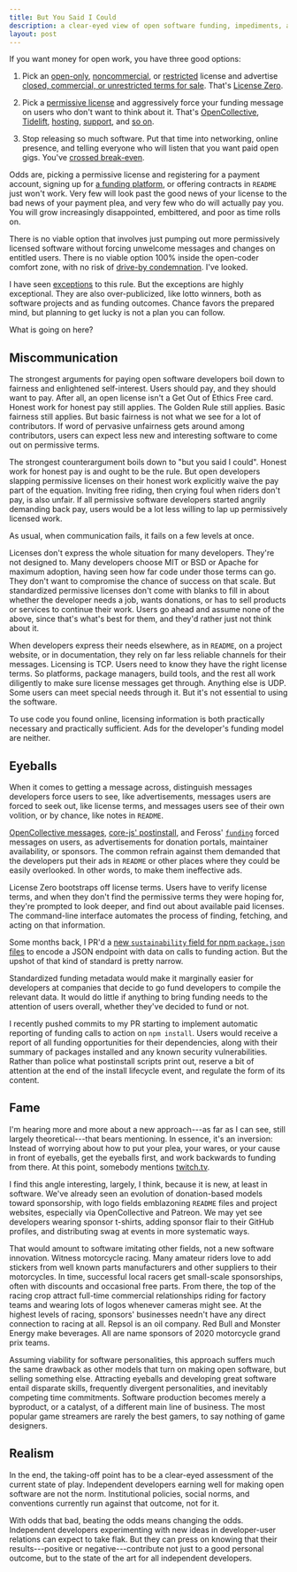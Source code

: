 ```yaml
---
title: But You Said I Could
description: a clear-eyed view of open software funding, impediments, and possibilities
layout: post
---
```


If you want money for open work, you have three good options:

1.  Pick an [open-only](https://paritylicense.com), [noncommercial](https://polyformproject.org/licenses/noncommercial/1.0.0/), or [restricted](https://polyformproject.org/licenses/) license and advertise [closed, commercial, or unrestricted terms for sale](https://indieopensource.com/public-private/indies).  That's [License Zero](https://licensezero.com).

2.  Pick a [permissive license](https://blueoakcouncil.org/list) and aggressively force your funding message on users who don't want to think about it.  That's [OpenCollective](https://opencollective.com), [Tidelift](https://tidelift.com), [hosting](https://indieopensource.com/hosting/indies), [support](https://indieopensource.com/open-core/indies), and [so on](https://indieopensource.com/paid-support/indies).

3.  Stop releasing so much software.  Put that time into networking, online presence, and telling everyone who will listen that you want paid open gigs.  You've [crossed break-even](https://writing.kemitchell.com/2019/06/25/Get-In-Get-Out.html).

Odds are, picking a permissive license and registering for a payment account, signing up for [a funding platform](https://blog.licensezero.com/2019/03/16/sustainability-as-a-service.html), or offering contracts in `README` just won't work.  Very few will look past the good news of your license to the bad news of your payment plea, and very few who do will actually pay you.  You will grow increasingly disappointed, embittered, and poor as time rolls on.

There is no viable option that involves just pumping out more permissively licensed software without forcing unwelcome messages and changes on entitled users.  There is no viable option 100% inside the open-coder comfort zone, with no risk of [drive-by condemnation](https://blog.licensezero.com/2019/08/24/Process-of-Elimination.html).  I've looked.

I have seen [exceptions](https://reference.kemitchell.com/top-donations-developers.html) to this rule.  But the exceptions are highly exceptional.  They are also over-publicized, like lotto winners, both as software projects and as funding outcomes.  Chance favors the prepared mind, but planning to get lucky is not a plan you can follow.

What is going on here?

## Miscommunication

The strongest arguments for paying open software developers boil down to fairness and enlightened self-interest.  Users should pay, and they should want to pay.  After all, an open license isn't a Get Out of Ethics Free card.  Honest work for honest pay still applies.  The Golden Rule still applies.  Basic fairness still applies.  But basic fairness is not what we see for a lot of contributors.  If word of pervasive unfairness gets around among contributors, users can expect less new and interesting software to come out on permissive terms.

The strongest counterargument boils down to "but you said I could".  Honest work for honest pay is and ought to be the rule.  But open developers slapping permissive licenses on their honest work explicitly waive the pay part of the equation.  Inviting free riding, then crying foul when riders don't pay, is also unfair.  If all permissive software developers started angrily demanding back pay, users would be a lot less willing to lap up permissively licensed work.

As usual, when communication fails, it fails on a few levels at once.

Licenses don't express the whole situation for many developers.  They're not designed to.  Many developers choose MIT or BSD or Apache for maximum adoption, having seen how far code under those terms can go.  They don't want to compromise the chance of success on that scale.  But standardized permissive licenses don't come with blanks to fill in about whether the developer needs a job, wants donations, or has to sell products or services to continue their work.  Users go ahead and assume none of the above, since that's what's best for them, and they'd rather just not think about it.

When developers express their needs elsewhere, as in `README`, on a project website, or in documentation, they rely on far less reliable channels for their messages.  Licensing is TCP.  Users need to know they have the right license terms.   So platforms, package managers, build tools, and the rest all work diligently to make sure license messages get through.  Anything else is UDP.  Some users can meet special needs through it.  But it's not essential to using the software.

To use code you found online, licensing information is both practically necessary and practically sufficient.  Ads for the developer's funding model are neither.

## Eyeballs

When it comes to getting a message across, distinguish messages developers force users to see, like advertisements, messages users are forced to seek out, like license terms, and messages users see of their own volition, or by chance, like notes in `README`.

[OpenCollective messages](https://www.npmjs.com/package/opencollective), [core-js' postinstall](https://github.com/zloirock/core-js/issues/548), and Feross' [`funding`](https://www.npmjs.com/package/funding) forced messages on users, as advertisements for donation portals, maintainer availability, or sponsors.  The common refrain against them demanded that the developers put their ads in `README` or other places where they could be easily overlooked.  In other words, to make them ineffective ads.

License Zero bootstraps off license terms.   Users have to verify license terms, and when they don't find the permissive terms they were hoping for, they're prompted to look deeper, and find out about available paid licenses.  The command-line interface automates the process of finding, fetching, and acting on that information.

Some months back, I PR'd a [new `sustainability` field for npm `package.json` files](https://github.com/npm/cli/pull/187) to encode a JSON endpoint with data on calls to funding action.  But the upshot of that kind of standard is pretty narrow.

Standardized funding metadata would make it marginally easier for developers at companies that decide to go fund developers to compile the relevant data.  It would do little if anything to bring funding needs to the attention of users overall, whether they've decided to fund or not.

I recently pushed commits to my PR starting to implement automatic reporting of funding calls to action on `npm install`.  Users would receive a report of all funding opportunities for their dependencies, along with their summary of packages installed and any known security vulnerabilities.  Rather than police what postinstall scripts print out, reserve a bit of attention at the end of the install lifecycle event, and regulate the form of its content.

## Fame

I'm hearing more and more about a new approach---as far as I can see, still largely theoretical---that bears mentioning.  In essence, it's an inversion:  Instead of worrying about how to put your plea, your wares, or your cause in front of eyeballs, get the eyeballs first, and work backwards to funding from there.  At this point, somebody mentions [twitch.tv](https://twitch.tv).

I find this angle interesting, largely, I think, because it is new, at least in software.  We've already seen an evolution of donation-based models toward sponsorship, with logo fields emblazoning `README` files and project websites, especially via OpenCollective and Patreon.  We may yet see developers wearing sponsor t-shirts, adding sponsor flair to their GitHub profiles, and distributing swag at events in more systematic ways.

That would amount to software imitating other fields, not a new software innovation.  Witness motorcycle racing.  Many amateur riders love to add stickers from well known parts manufacturers and other suppliers to their motorcycles.  In time, successful local racers get small-scale sponsorships, often with discounts and occasional free parts.  From there, the top of the racing crop attract full-time commercial relationships riding for factory teams and wearing lots of logos whenever cameras might see.  At the highest levels of racing, sponsors' businesses needn't have any direct connection to racing at all.  Repsol is an oil company.  Red Bull and Monster Energy make beverages.  All are name sponsors of 2020 motorcycle grand prix teams.

Assuming viability for software personalities, this approach suffers much the same drawback as other models that turn on making open software, but selling something else.  Attracting eyeballs and developing great software entail disparate skills, frequently divergent personalities, and inevitably competing time commitments.  Software production becomes merely a byproduct, or a catalyst, of a different main line of business.  The most popular game streamers are rarely the best gamers, to say nothing of game designers.

## Realism

In the end, the taking-off point has to be a clear-eyed assessment of the current state of play.  Independent developers earning well for making open software are not the norm.  Institutional policies, social norms, and conventions currently run against that outcome, not for it.

With odds that bad, beating the odds means changing the odds.  Independent developers experimenting with new ideas in developer-user relations can expect to take flak.  But they can press on knowing that their results---positive or negative---contribute not just to a good personal outcome, but to the state of the art for all independent developers.
